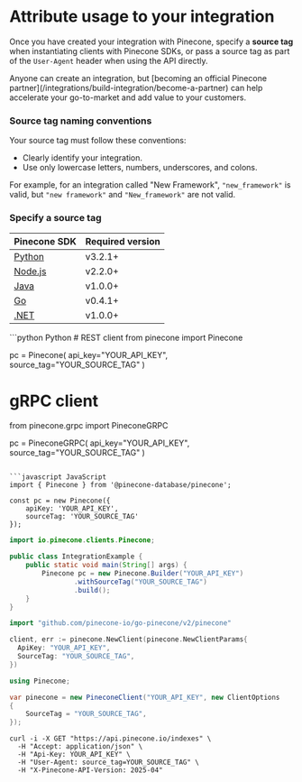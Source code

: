 # Attribute usage to your integration

Once you have created your integration with Pinecone, specify a **source tag** when instantiating clients with Pinecone SDKs, or pass a source tag as part of the `User-Agent` header when using the API directly.

<Note>
  Anyone can create an integration, but [becoming an official Pinecone partner](/integrations/build-integration/become-a-partner) can help accelerate your go-to-market and add value to your customers.
</Note>

### Source tag naming conventions

Your source tag must follow these conventions:

* Clearly identify your integration.
* Use only lowercase letters, numbers, underscores, and colons.

For example, for an integration called "New Framework", `"new_framework"` is valid, but `"new framework"` and `"New_framework"` are not valid.

### Specify a source tag

| Pinecone SDK                    | Required version |
| ------------------------------- | ---------------- |
| [Python](/reference/python-sdk) | v3.2.1+          |
| [Node.js](/reference/node-sdk)  | v2.2.0+          |
| [Java](/reference/java-sdk)     | v1.0.0+          |
| [Go](/reference/go-sdk)         | v0.4.1+          |
| [.NET](/reference/dotnet-sdk)   | v1.0.0+          |

<CodeGroup>
  ```python Python
  # REST client
  from pinecone import Pinecone

  pc = Pinecone(
      api_key="YOUR_API_KEY", 
      source_tag="YOUR_SOURCE_TAG"
  )

  # gRPC client
  from pinecone.grpc import PineconeGRPC

  pc = PineconeGRPC(
      api_key="YOUR_API_KEY", 
      source_tag="YOUR_SOURCE_TAG"
  )
  ```

  ```javascript JavaScript
  import { Pinecone } from '@pinecone-database/pinecone';

  const pc = new Pinecone({ 
      apiKey: 'YOUR_API_KEY', 
      sourceTag: 'YOUR_SOURCE_TAG' 
  });
  ```

  ```java Java
  import io.pinecone.clients.Pinecone;

  public class IntegrationExample {
      public static void main(String[] args) {
          Pinecone pc = new Pinecone.Builder("YOUR_API_KEY")
                  .withSourceTag("YOUR_SOURCE_TAG")
                  .build();
      }
  }
  ```

  ```go Go
  import "github.com/pinecone-io/go-pinecone/v2/pinecone"

  client, err := pinecone.NewClient(pinecone.NewClientParams{
  	ApiKey: "YOUR_API_KEY",
  	SourceTag: "YOUR_SOURCE_TAG",
  })
  ```

  ```csharp C#
  using Pinecone;

  var pinecone = new PineconeClient("YOUR_API_KEY", new ClientOptions
  {
      SourceTag = "YOUR_SOURCE_TAG",
  });
  ```

  ```shell curl
  curl -i -X GET "https://api.pinecone.io/indexes" \
    -H "Accept: application/json" \
    -H "Api-Key: YOUR_API_KEY" \
    -H "User-Agent: source_tag=YOUR_SOURCE_TAG" \
    -H "X-Pinecone-API-Version: 2025-04"
  ```
</CodeGroup>
